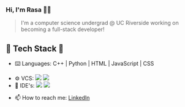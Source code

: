 ### Hi, I'm Rasa 👨‍💻

> I'm a computer science undergrad @ UC Riverside working on becoming a full-stack developer!

## 🔌 Tech Stack 🔨

- ⌨️  Languages: C++ | Python | HTML | JavaScript | CSS
<!--- - 📱  Mobile: --->
<!--- - 🌐  Frontend: --->
<!--- - 📚  Libraries: <img src="https://img.shields.io/badge/-MaterialUI-037FFF?logo=mui&logoColor=fff" /> <img src="https://img.shields.io/badge/-Bootstrap-8112F4?logo=bootstrap&logoColor=fff" />
<!--- - 🗄  Backend: ---> 
<!--- - 🛢  Database: --->  
- ⚙️  VCS:   <img src="https://img.shields.io/badge/-Git-E84E30?logo=git&logoColor=fff" /> <img src="https://img.shields.io/badge/-GitHub-6e5494?logo=github&logoColor=fff" />
- 🔧  IDE's:  <img src="https://img.shields.io/badge/-Visual%20Studio%20Code-0066B9?logo=visual-studio-code&logoColor=fff" /> <img src="https://img.shields.io/badge/-Vim-039331?logo=vim&logoColor=fff" /> 
<!--- - 🖥  Design: --->

- 📫 How to reach me: [LinkedIn](https://www.linkedin.com/in/rasajahromi/)
